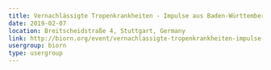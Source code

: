 ```yaml
---
title: Vernachlässigte Tropenkrankheiten - Impulse aus Baden-Württemberg
date: 2019-02-07
location: Breitscheidstraße 4, Stuttgart, Germany
link: http://biorn.org/event/vernachlassigte-tropenkrankheiten-impulse-aus-baden-wurttemberg/
usergroup: biorn
type: usergroup
---
```

